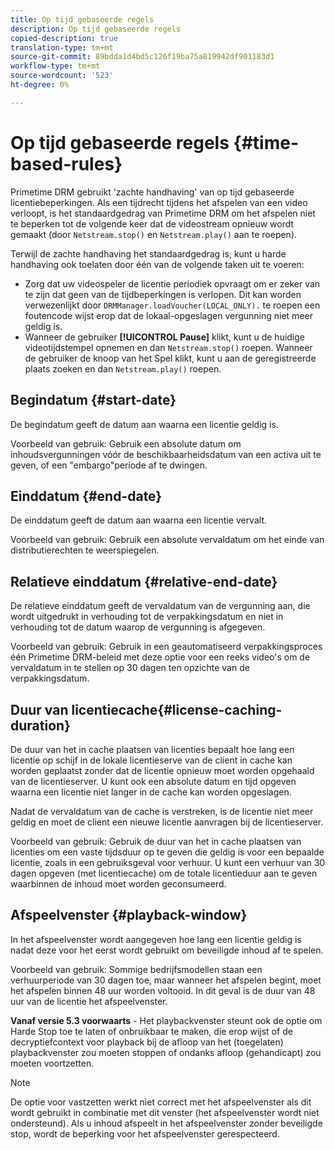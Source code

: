 ```yaml
---
title: Op tijd gebaseerde regels
description: Op tijd gebaseerde regels
copied-description: true
translation-type: tm+mt
source-git-commit: 89bdda1d4bd5c126f19ba75a819942df901183d1
workflow-type: tm+mt
source-wordcount: '523'
ht-degree: 0%

---
```



# Op tijd gebaseerde regels {#time-based-rules}

Primetime DRM gebruikt &#39;zachte handhaving&#39; van op tijd gebaseerde licentiebeperkingen. Als een tijdrecht tijdens het afspelen van een video verloopt, is het standaardgedrag van Primetime DRM om het afspelen niet te beperken tot de volgende keer dat de videostream opnieuw wordt gemaakt (door `Netstream.stop()` en `Netstream.play()` aan te roepen).

Terwijl de zachte handhaving het standaardgedrag is, kunt u harde handhaving ook toelaten door één van de volgende taken uit te voeren:

* Zorg dat uw videospeler de licentie periodiek opvraagt om er zeker van te zijn dat geen van de tijdbeperkingen is verlopen. Dit kan worden verwezenlijkt door `DRMManager.loadVoucher(LOCAL_ONLY).` te roepen een foutencode wijst erop dat de lokaal-opgeslagen vergunning niet meer geldig is.
* Wanneer de gebruiker **[!UICONTROL Pause]** klikt, kunt u de huidige videotijdstempel opnemen en dan `Netstream.stop()` roepen. Wanneer de gebruiker de knoop van het Spel klikt, kunt u aan de geregistreerde plaats zoeken en dan `Netstream.play()` roepen.

## Begindatum {#start-date}

De begindatum geeft de datum aan waarna een licentie geldig is.

Voorbeeld van gebruik: Gebruik een absolute datum om inhoudsvergunningen vóór de beschikbaarheidsdatum van een activa uit te geven, of een &quot;embargo&quot;periode af te dwingen.

## Einddatum {#end-date}

De einddatum geeft de datum aan waarna een licentie vervalt.

Voorbeeld van gebruik: Gebruik een absolute vervaldatum om het einde van distributierechten te weerspiegelen.

## Relatieve einddatum {#relative-end-date}

De relatieve einddatum geeft de vervaldatum van de vergunning aan, die wordt uitgedrukt in verhouding tot de verpakkingsdatum en niet in verhouding tot de datum waarop de vergunning is afgegeven.

Voorbeeld van gebruik: Gebruik in een geautomatiseerd verpakkingsproces één Primetime DRM-beleid met deze optie voor een reeks video&#39;s om de vervaldatum in te stellen op 30 dagen ten opzichte van de verpakkingsdatum.

## Duur van licentiecache{#license-caching-duration}

De duur van het in cache plaatsen van licenties bepaalt hoe lang een licentie op schijf in de lokale licentieserve van de client in cache kan worden geplaatst zonder dat de licentie opnieuw moet worden opgehaald van de licentieserver. U kunt ook een absolute datum en tijd opgeven waarna een licentie niet langer in de cache kan worden opgeslagen.

Nadat de vervaldatum van de cache is verstreken, is de licentie niet meer geldig en moet de client een nieuwe licentie aanvragen bij de licentieserver.

Voorbeeld van gebruik: Gebruik de duur van het in cache plaatsen van licenties om een vaste tijdsduur op te geven die geldig is voor een bepaalde licentie, zoals in een gebruiksgeval voor verhuur. U kunt een verhuur van 30 dagen opgeven (met licentiecache) om de totale licentieduur aan te geven waarbinnen de inhoud moet worden geconsumeerd.

## Afspeelvenster {#playback-window}

In het afspeelvenster wordt aangegeven hoe lang een licentie geldig is nadat deze voor het eerst wordt gebruikt om beveiligde inhoud af te spelen.

Voorbeeld van gebruik: Sommige bedrijfsmodellen staan een verhuurperiode van 30 dagen toe, maar wanneer het afspelen begint, moet het afspelen binnen 48 uur worden voltooid. In dit geval is de duur van 48 uur van de licentie het afspeelvenster.

**Vanaf versie 5.3 voorwaarts**  - Het playbackvenster steunt ook de optie om Harde Stop toe te laten of onbruikbaar te maken, die erop wijst of de decryptiefcontext voor playback bij de afloop van het (toegelaten) playbackvenster zou moeten stoppen of ondanks afloop (gehandicapt) zou moeten voortzetten.

>[!NOTE]
>
>De optie voor vastzetten werkt niet correct met het afspeelvenster als dit wordt gebruikt in combinatie met dit venster (het afspeelvenster wordt niet ondersteund). Als u inhoud afspeelt in het afspeelvenster zonder beveiligde stop, wordt de beperking voor het afspeelvenster gerespecteerd.